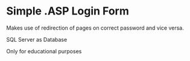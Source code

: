 # Simple .ASP Login Form


Makes use of redirection of pages on correct password and vice versa.

SQL Server as Database

Only for educational purposes
